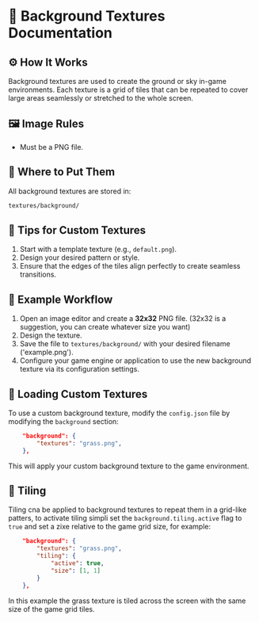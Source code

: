 # 🎑 Background Textures Documentation

## ⚙️ How It Works
Background textures are used to create the ground or sky in-game environments. Each texture is a grid of tiles that can be repeated to cover large areas seamlessly or stretched to the whole screen.

## 🖼️ Image Rules
- Must be a PNG file.

## 📁 Where to Put Them
All background textures are stored in:
```bash
textures/background/
```

## 🎨 Tips for Custom Textures
1. Start with a template texture (e.g., `default.png`).
2. Design your desired pattern or style.
3. Ensure that the edges of the tiles align perfectly to create seamless transitions.

## 🧩 Example Workflow
1. Open an image editor and create a **32x32** PNG file. (32x32 is a suggestion, you can create whatever size you want)
2. Design the texture.
3. Save the file to `textures/background/` with your desired filename ('example.png').
4. Configure your game engine or application to use the new background texture via its configuration settings.

## 🎨 Loading Custom Textures
To use a custom background texture, modify the `config.json` file by modifying the `background` section:
```json
    "background": {
        "textures": "grass.png",
    },
```

This will apply your custom background texture to the game environment.

## 🏁 Tiling
Tiling cna be applied to background textures to repeat them in a grid-like patters, to activate tiling simpli set the `background.tiling.active` flag to `true` and set a zixe relative to the game grid size, for example:
```json
    "background": {
        "textures": "grass.png",
        "tiling": {
            "active": true,
            "size": [1, 1]
        }
    },
```
In this example the grass texture is tiled across the screen with the same size of the game grid tiles.